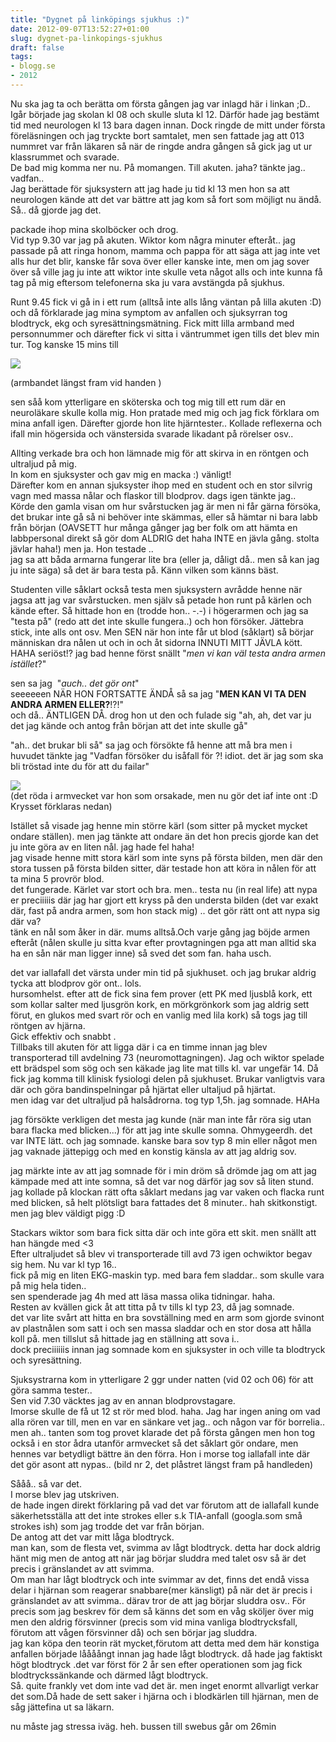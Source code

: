 ```yaml
---
title: "Dygnet på linköpings sjukhus :)"
date: 2012-09-07T13:52:27+01:00
slug: dygnet-pa-linkopings-sjukhus
draft: false
tags:
- blogg.se
- 2012
---
```

Nu ska jag ta och berätta om första gången jag var inlagd här i linkan ;D..  
Igår började jag skolan kl 08 och skulle sluta kl 12. Därför hade jag bestämt tid med neurologen kl 13 bara dagen innan. Dock ringde de mitt under första föreläsningen och jag tryckte bort samtalet, men sen fattade jag att 013 nummret var från läkaren så när de ringde andra gången så gick jag ut ur klassrummet och svarade.  
De bad mig komma ner nu. På momangen. Till akuten. jaha? tänkte jag.. vadfan..  
Jag berättade för sjuksystern att jag hade ju tid kl 13 men hon sa att neurologen kände att det var bättre att jag kom så fort som möjligt nu ändå. Så.. då gjorde jag det.  
  
packade ihop mina skolböcker och drog.  
Vid typ 9.30 var jag på akuten. Wiktor kom några minuter efteråt.. jag passade på att ringa honom, mamma och pappa för att säga att jag inte vet alls hur det blir, kanske får sova över eller kanske inte, men om jag sover över så ville jag ju inte att wiktor inte skulle veta något alls och inte kunna få tag på mig eftersom telefonerna ska ju vara avstängda på sjukhus.  
  
Runt 9.45 fick vi gå in i ett rum (alltså inte alls lång väntan på lilla akuten :D) och då förklarade jag mina symptom av anfallen och sjuksyrran tog blodtryck, ekg och syresättningsmätning. Fick mitt lilla armband med personnummer och därefter fick vi sitta i väntrummet igen tills det blev min tur. Tog kanske 15 mins till

![](/assets/images/blogg.se/photo_1975092b-9fa6-7f0c-6fe5-2d181e8e0d11_5049d6359606ee0df096d86e.jpg)

(armbandet längst fram vid handen )

sen såå kom ytterligare en sköterska och tog mig till ett rum där en neuroläkare skulle kolla mig. Hon pratade med mig och jag fick förklara om mina anfall igen. Därefter gjorde hon lite hjärntester.. Kollade reflexerna och ifall min högersida och vänstersida svarade likadant på rörelser osv..  
  

Allting verkade bra och hon lämnade mig för att skirva in en röntgen och ultraljud på mig.  
In kom en sjuksyster och gav mig en macka :) vänligt!  
Därefter kom en annan sjuksyster ihop med en student och en stor silvrig vagn med massa nålar och flaskor till blodprov. dags igen tänkte jag..  
Körde den gamla visan om hur svårstucken jag är men ni får gärna försöka, det brukar inte gå så ni behöver inte skämmas, eller så hämtar ni bara labb från början (OAVSETT hur många gånger jag ber folk om att hämta en labbpersonal direkt så gör dom ALDRIG det haha INTE en jävla gång. stolta jävlar haha!) men ja. Hon testade ..  
jag sa att båda armarna fungerar lite bra (eller ja, dåligt då.. men så kan jag ju inte säga) så det är bara testa på. Känn vilken som känns bäst.  
  
Studenten ville såklart också testa men sjuksystern avrådde henne när jagsa att jag var svårstucken. men själv så petade hon runt på kärlen och kände efter. Så hittade hon en (trodde hon.. -.-) i högerarmen och jag sa "testa på" (redo att det inte skulle fungera..) och hon försöker. Jättebra stick, inte alls ont osv. Men SEN när hon inte får ut blod (såklart) så börjar människan dra nålen ut och in och åt sidorna INNUTI MITT JÄVLA kött. HAHA seriöst!? jag bad henne först snällt "_men vi kan väl testa andra armen istället_?"

sen sa jag  "_auch.. det gör ont_"  
seeeeeen NÄR HON FORTSATTE ÄNDÅ så sa jag "**MEN KAN VI TA DEN ANDRA ARMEN ELLER?**!?!"  
och då.. ÄNTLIGEN DÅ. drog hon ut den och fulade sig "ah, ah, det var ju det jag kände och antog från början att det inte skulle gå"

"ah.. det brukar bli så" sa jag och försökte få henne att må bra men i huvudet tänkte jag "Vadfan försöker du isåfall för ?! idiot. det är jag som ska bli tröstad inte du för att du failar"

![](/assets/images/blogg.se/wp_003749_5049da4b9606ee0dd7c1e4f4.jpg)  
(det röda i armvecket var hon som orsakade, men nu gör det iaf inte ont :D Krysset förklaras nedan)

  
Istället så visade jag henne min större kärl (som sitter på mycket mycket ondare ställen). men jag tänkte att ondare än det hon precis gjorde kan det ju inte göra av en liten nål. jag hade fel haha!  
jag visade henne mitt stora kärl som inte syns på första bilden, men där den stora tussen på första bilden sitter, där testade hon att köra in nålen för att ta mina 5 provrör blod.  
det fungerade. Kärlet var stort och bra. men.. testa nu (in real life) att nypa er preciiiiis där jag har gjort ett kryss på den understa bilden (det var exakt där, fast på andra armen, som hon stack mig) .. det gör rätt ont att nypa sig där va?  
tänk en nål som åker in där. mums alltså.Och varje gång jag böjde armen efteråt (nålen skulle ju sitta kvar efter provtagningen pga att man alltid ska ha en sån när man ligger inne) så sved det som fan. haha usch.

  
det var iallafall det värsta under min tid på sjukhuset. och jag brukar aldrig tycka att blodprov gör ont.. lols.  
hursomhelst. efter att de fick sina fem prover (ett PK med ljusblå kork, ett som kollar salter med ljusgrön kork, en mörkgrönkork som jag aldrig sett förut, en glukos med svart rör och en vanlig med lila kork) så togs jag till röntgen av hjärna.  
Gick effektiv och snabbt .  
Tillbaks till akuten för att ligga där i ca en timme innan jag blev transporterad till avdelning 73 (neuromottagningen). Jag och wiktor spelade ett brädspel som sög och sen käkade jag lite mat tills kl. var ungefär 14. Då fick jag komma till klinisk fysiologi delen på sjukhuset. Brukar vanligtvis vara där och göra bandinspelningar på hjärtat eller ultaljud på hjärtat.  
men idag var det ultraljud på halsådrorna. tog typ 1,5h. jag somnade. HAHa

jag försökte verkligen det mesta jag kunde (när man inte får röra sig utan bara flacka med blicken...) för att jag inte skulle somna. Ohmygeerdh. det var INTE lätt. och jag somnade. kanske bara sov typ 8 min eller något men jag vaknade jättepigg och med en konstig känsla av att jag aldrig sov.

jag märkte inte av att jag somnade för i min dröm så drömde jag om att jag kämpade med att inte somna, så det var nog därför jag sov så liten stund. jag kollade på klockan rätt ofta såklart medans jag var vaken och flacka runt med blicken, så helt plötsligt bara fattades det 8 minuter.. hah skitkonstigt.  
men jag blev väldigt pigg :D  
  
Stackars wiktor som bara fick sitta där och inte göra ett skit. men snällt att han hängde med <3  
Efter ultraljudet så blev vi transporterade till avd 73 igen ochwiktor begav sig hem. Nu var kl typ 16..  
fick på mig en liten EKG-maskin typ. med bara fem sladdar.. som skulle vara på mig hela tiden..  
sen spenderade jag 4h med att läsa massa olika tidningar. haha.  
Resten av kvällen gick åt att titta på tv tills kl typ 23, då jag somnade.  
det var lite svårt att hitta en bra sovställning med en arm som gjorde svinont av plastnålen som satt i och sen massa sladdar och en stor dosa att hålla koll på. men tillslut så hittade jag en ställning att sova i..  
dock preciiiiiis innan jag somnade kom en sjuksyster in och ville ta blodtryck och syresättning.  
  
Sjuksystrarna kom in ytterligare 2 ggr under natten (vid 02 och 06) för att göra samma tester..  
Sen vid 7.30 väcktes jag av en annan blodprovstagare.  
Imorse skulle de få ut 12 st rör med blod. haha. Jag har ingen aning om vad alla rören var till, men en var en sänkare vet jag.. och någon var för borrelia.. men ah.. tanten som tog provet klarade det på första gången men hon tog också i en stor ådra utanför armvecket så det såklart gör ondare, men hennes var betydligt bättre än den förra. Hon i morse tog iallafall inte där det gör asont att nypas.. (bild nr 2, det plåstret längst fram på handleden)

Sååå.. så var det.  
I morse blev jag utskriven.  
de hade ingen direkt förklaring på vad det var förutom att de iallafall kunde säkerhetsställa att det inte strokes eller s.k TIA-anfall (googla.som små strokes ish) som jag trodde det var från början.  
De antog att det var mitt låga blodtryck.  
man kan, som de flesta vet, svimma av lågt blodtryck. detta har dock aldrig hänt mig men de antog att när jag börjar sluddra med talet osv så är det precis i gränslandet av att svimma.  
Om man har lågt blodtryck och inte svimmar av det, finns det endå vissa delar i hjärnan som reagerar snabbare(mer känsligt) på när det är precis i gränslandet av att svimma.. därav tror de att jag börjar sluddra osv.. För precis som jag beskrev för dem så känns det som en våg sköljer över mig men den aldrig försvinner (precis som vid mina vanliga blodtrycksfall, förutom att vågen försvinner då) och sen börjar jag sluddra.  
jag kan köpa den teorin rät mycket,förutom att detta med dem här konstiga anfallen började låååångt innan jag hade lågt blodtryck. då hade jag faktiskt högt blodtryck .det var först för 2 år sen efter operationen som jag fick blodtryckssänkande och därmed lågt blodtryck.  
Så. quite frankly vet dom inte vad det är. men inget enormt allvarligt verkar det som.Då hade de sett saker i hjärna och i blodkärlen till hjärnan, men de såg jättefina ut sa läkarn.  
  
nu måste jag stressa iväg. heh. bussen till swebus går om 26min